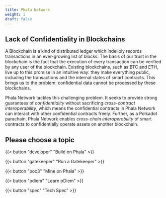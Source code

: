 ```yaml
---
title: Phala Network
weight: 1
draft: false
---
```


## Lack of Confidentiality in Blockchains

A Blockchain is a kind of distributed ledger which indelibly records transactions in an ever-growing list of blocks. The  basis of our trust in the blockchain is the fact that the execution of every transaction can be verified by any user of the blockchain. Existing blockchains, such as BTC and ETH, live up to this promise in an intuitive way: they make everything public, including the transactions and the internal states of smart contracts. This brings us to the problem: confidential data cannot be processed by these blockchains.

Phala Network tackles this challenging problem. It seeks to provide strong guarantees of *confidentiality* without sacrificing *cross-contract interoperability*, which means the confidential contracts in Phala Network can interact with other confidential contracts freely. Further, as a Polkadot parachain, Phala Network enables *cross-chain interoperability* of smart contracts to confidentially operate assets on another blockchain.

## Please choose a topic

{{< button "developer" "Build on Phala" >}}

{{< button "gatekeeper" "Run a Gatekeeper" >}}

{{< button "poc3" "Mine on Phala" >}}

{{< button "pdiem" "Learn pDiem" >}}

{{< button "spec" "Tech Spec" >}}

